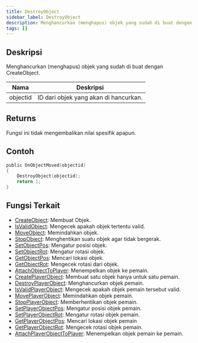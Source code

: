 ```yaml
---
title: DestroyObject
sidebar_label: DestroyObject
description: Menghancurkan (menghapus) objek yang sudah di buat dengan CreateObject.
tags: []
---
```


## Deskripsi

Menghancurkan (menghapus) objek yang sudah di buat dengan CreateObject.

| Nama     | Deskripsi                                                  |
| -------- | ---------------------------------------------------------- |
| objectid | ID dari objek yang akan di hancurkan.                      |

## Returns

Fungsi ini tidak mengembalikan nilai spesifik apapun.

## Contoh

```c
public OnObjectMoved(objectid)
{
    DestroyObject(objectid);
    return 1;
}
```

## Fungsi Terkait 

- [CreateObject](CreateObject): Membuat Objek.
- [IsValidObject](IsValidObject): Mengecek apakah objek tertentu valid.
- [MoveObject](MoveObject): Memindahkan objek.
- [StopObject](StopObject): Menghentikan suatu objek agar tidak bergerak.
- [SetObjectPos](SetObjectPos): Mengatur posisi objek.
- [SetObjectRot](SetObjectRot): Mengatur rotasi objek.
- [GetObjectPos](GetObjectPos): Mencari lokasi objek.
- [GetObjectRot](GetObjectRot): Mengecek rotasi dari objek.
- [AttachObjectToPlayer](AttachObjectToPlayer): Menempelkan objek ke pemain.
- [CreatePlayerObject](CreatePlayerObject): Membuat satu objek hanya untuk satu pemain.
- [DestroyPlayerObject](DestroyPlayerObject): Menghancurkan objek pemain.
- [IsValidPlayerObject](IsValidPlayerObject): Mengecek apakah objek pemain tersebut valid.
- [MovePlayerObject](MovePlayerObject): Memindahkan objek pemain.
- [StopPlayerObject](StopPlayerObject): Memberhentikan objek pemain.
- [SetPlayerObjectPos](SetPlayerObjectPos): Mengatur posisi objek pemain.
- [SetPlayerObjectRot](SetPlayerObjectRot): Mengatur rotasi objek pemain.
- [GetPlayerObjectPos](GetPlayerObjectPos): Mencari lokasi objek pemain
- [GetPlayerObjectRot](GetPlayerObjectRot): Mengecek rotasi objek pemain.
- [AttachPlayerObjectToPlayer](AttachPlayerObjectToPlayer): Menempelkan objek pemain ke pemain.